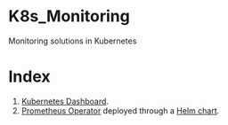 # K8s_Monitoring
Monitoring solutions in Kubernetes

# Index
1. [Kubernetes Dashboard](https://github.com/kubernetes/dashboard).
2. [Prometheus Operator](https://github.com/prometheus-operator/prometheus-operator) deployed through a [Helm chart](https://hub.helm.sh/charts/prometheus-com/kube-prometheus-stack).